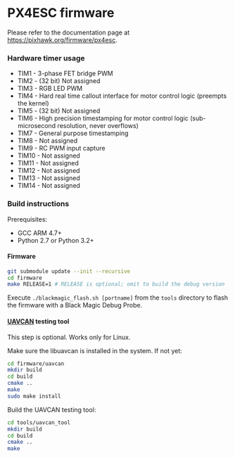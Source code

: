 PX4ESC firmware
===============

Please refer to the documentation page at <https://pixhawk.org/firmware/px4esc>.

### Hardware timer usage
* TIM1 - 3-phase FET bridge PWM
* TIM2 - (32 bit) Not assigned
* TIM3 - RGB LED PWM
* TIM4 - Hard real time callout interface for motor control logic (preempts the kernel)
* TIM5 - (32 bit) Not assigned
* TIM6 - High precision timestamping for motor control logic (sub-microsecond resolution, never overflows)
* TIM7 - General purpose timestamping
* TIM8 - Not assigned
* TIM9 - RC PWM input capture
* TIM10 - Not assigned
* TIM11 - Not assigned
* TIM12 - Not assigned
* TIM13 - Not assigned
* TIM14 - Not assigned

### Build instructions

Prerequisites:

* GCC ARM 4.7+
* Python 2.7 or Python 3.2+

#### Firmware

```bash
git submodule update --init --recursive
cd firmware
make RELEASE=1 # RELEASE is optional; omit to build the debug version
```

Execute `./blackmagic_flash.sh [portname]` from the `tools` directory to flash the firmware with a Black Magic Debug Probe.

#### [UAVCAN](http://uavcan.org/) testing tool

This step is optional. Works only for Linux.

Make sure the libuavcan is installed in the system. If not yet:

```bash
cd firmware/uavcan
mkdir build
cd build
cmake ..
make
sudo make install
```

Build the UAVCAN testing tool:
```bash
cd tools/uavcan_tool
mkdir build
cd build
cmake ..
make
```
